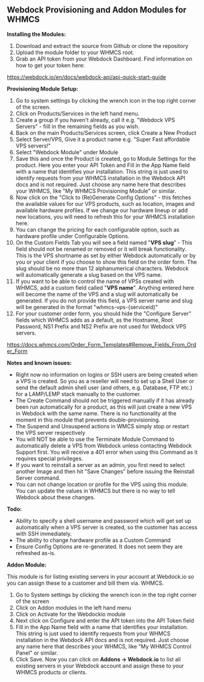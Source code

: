 ## Webdock Provisioning and Addon Modules for WHMCS

**Installing the Modules:**

 1.  Download and extract the source from Github or clone the repository
 2.  Upload the module folder to your WHMCS root.
 3. Grab an API token from your Webdock Dashboard. Find information on how to get your token here:
 
https://webdock.io/en/docs/webdock-api/api-quick-start-guide

**Provisioning Module Setup:**

 1. Go to system settings by clicking the wrench icon in the top right corner of the screen.
 2. Click on Products/Services in the left hand menu.
 3. Create a group if you haven't already, call it e.g. "Webdock VPS Servers" - fiill in the remaining fields as you wish.
 4. Back on the main Products/Services screen, click Create a New Product
 5. Select Server/VPS, Give it a product name e.g. "Super Fast affordable VPS servers!"
 6. Select "Webdock Module" under Module
 7. Save this and once the Product is created, go to Module Settings for the product. Here you enter your API Token and Fill in the App Name field with a name that identifies your installation. This string is just used to identify requests from your WHMCS installation in the Webdock API docs and is not required. Just choose any name here that describes your WHMCS, like "My WHMCS Provisioning Module" or similar.
 8. Now click on the "Click to (Re)Generate Config Options" - this fetches the available values for our VPS products, such as location, images and available hardware profiles. If we change our hardware lineup or add new locations, you will need to refresh this for your WHMCS installation here. 
 9. You can change the pricing for each configurable option, such as hardware profile under Configurable Options.
 10. On the Custom Fields Tab you will see a field named "**VPS slug**" - This field should not be renamed or removed or it will break functionality. This is the VPS shortname as set by either Webdock automatically or by you or your client if you choose to show this field on the order form. The slug should be no more than 12 alphanumerical characters. Webdock will automatically generate a slug based on the VPS name.
 11. If you want to be able to control the name of VPSs created with WHMCS, add a custom field called "**VPS name**". Anything entered here will become the name of the VPS and a slug will automatically be generated. If you do not provide this field, a VPS server name and slug will be generated in the format "whmcs-vps-{serviceid}"
 12. For your customer order form, you should hide the "Configure Server" fields which WHMCS adds as a default, as the Hostname, Root Password, NS1 Prefix and NS2 Prefix are not used for Webdock VPS servers. 

https://docs.whmcs.com/Order_Form_Templates#Remove_Fields_From_Order_Form

**Notes and known issues:**

- Right now no information on logins or SSH users are being created when a VPS is created. So you as a reseller will need to set up a Shell User or send the default admin shell user (and others, e.g. Database, FTP etc.) for a LAMP/LEMP stack manually to the customer.
- The Create Command should not be triggered manually if it has already been run automatically for a product, as this will just create a new VPS in Webdock with the same name. There is no functionality at the moment in this module that prevents double-provisioning.
- The Suspend and Unsuspend actions in WMCS simply stop or restart the VPS server respectively
- You will NOT be able to use the Terminate Module Command to automatically delete a VPS from Webdock unless contacting Webdock Support first. You will receive a 401 error when using this Command as it requires special privileges.
- If you want to reinstall a server as an admin, you first need to select another Image and then hit "Save Changes" before issuing the Reinstall Server command.
- You can not change location or profile for the VPS using this module. You can update the values in WHMCS but there is no way to tell Webdock about these changes.

**Todo:**

- Ability to specify a shell username and password which will get set up automatically when a VPS server is created, so the customer has access with SSH immediately.
- The ability to change hardware profile as a Custom Command
- Ensure Config Options are re-generated. It does not seem they are refreshed as-is.

**Addon Module:** 

This module is for listing existing servers in your account at Webdock.io so you can assign these to a customer and bill them via. WHMCS.

 1. Go to System settings by clicking the wrench icon in the top right corner of the screen
 2. Click on Addon modules in the left hand menu
 3. Click on Activate for the Webdockio module
 4. Next click on Configure and enter the API token into the API Token field
 5. Fill in the App Name field with a name that identifies your installation. This string is just used to identify requests from your WHMCS installation in the Webdock API docs and is not required. Just choose any name here that describes your WHMCS, like "My WHMCS Control Panel" or similar.
 6. Click Save. Now you can click on **Addons -> Webdock.io** to list all existing servers in your Webdock account and assign these to your WHMCS products or clients.
